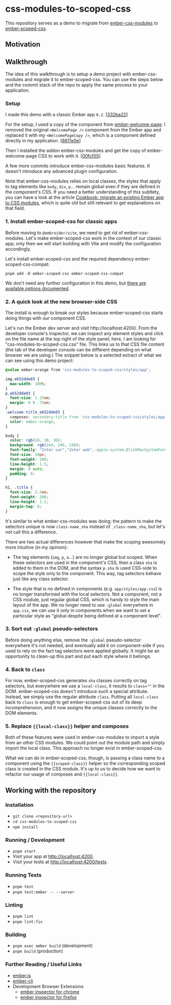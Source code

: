 # css-modules-to-scoped-css

This repository serves as a demo to migrate from [ember-css-modules](https://github.com/salsify/ember-css-modules) to [ember-scoped-css](https://github.com/soxhub/ember-scoped-css).

## Motivation


## Walkthrough

The idea of this walkthrough is to setup a demo project with ember-css-modules and migrate it to ember-scoped-css. You can use the steps below and the commit stack of the repo to apply the same process to your application.

### Setup

I made this demo with a classic Ember app `6.2`. [[332ba22](https://github.com/BlueCutOfficial/css-modules-to-scoped-css/commit/332ba223aa8391001cfb16b43efeb9be901a18b5)]

For the setup, I used a copy of the component from [ember-welcome-page](https://github.com/ember-cli/ember-welcome-page). I removed the original `<WelcomePage />` component from the Ember app and replaced it with my `<WelcomePageCopy />`, which is a component defined directly in my application. [[6611e0e](https://github.com/BlueCutOfficial/css-modules-to-scoped-css/commit/6611e0eab76f1e2d96955274eb5d276b20eba776)]

Then I installed the addon ember-css-modules and get the copy of ember-welcome-page CSS to work with it. [[00fcf05](https://github.com/BlueCutOfficial/css-modules-to-scoped-css/commit/00fcf054c6153b2d407ccf0936c97c876fd0e1ff)]

A few more commits introduce ember-css-modules basic features. It doesn't introduce any advanced plugin configuration.

Note that ember-css-modules relies on local classes, the styles that apply to tag elements like `body`, `div`, `p`... remain global even if they are defined in the component's CSS. If you need a better understanding of this subtlety, you can have a look at the article [Cookbook: migrate an existing Ember app to CSS modules](https://mainmatter.com/blog/2022/08/24/cookbook-ember-app-to-css-modules/), which is quite old but still relevant to get explanations on that field.

### 1. Install ember-scoped-css for classic apps

Before moving to `@embroider/vite`, we need to get rid of ember-css-modules. Let's make ember-scoped-css work in the context of our classic app; only then we will start building with Vite and modify the configuration accordingly.

Let's install ember-scoped-css and the required dependency ember-scoped-css-compat:

```
pnpm add -D ember-scoped-css ember-scoped-css-compat
```

We don't need any further configuration in this demo, but [there are available options documented](https://github.com/soxhub/ember-scoped-css?tab=readme-ov-file#configuration-1).

### 2. A quick look at the new browser-side CSS

The install is enough to break our styles because ember-scoped-css starts doing things with our component CSS.

Let's run the Ember dev server and visit http://localhost:4200/. From the developer console's inspector, we can inspect any element styles and click on the file name at the top right of the style panel; here, I am looking for "css-modules-to-scoped-css.css" file. This links us to that CSS file content (the tab of the developer console can be different depending on what browser we are using.) The snippet below is a selected extract of what we can see using this demo project:

```css
@value ember-orange from 'css-modules-to-scoped-css/styles/app';

img.eb52dde03 {
  max-width: 100%;
}
p.eb52dde03 {
  font-size: 1.25em;
  margin: 0 0 .75em;
}
.welcome-title_eb52dde03 {
  composes: secondary-title from 'css-modules-to-scoped-css/styles/app';
  color: ember-orange;
}

body {
  color: rgb(28, 30, 36);
  background: rgb(244, 246, 248);
  font-family: "Inter var","Inter web",-apple-system,BlinkMacSystemFont,Segoe UI,Helvetica,Arial,sans-serif,Apple Color Emoji,Segoe UI Emoji;
  font-size: 18px;
  font-weight: 200;
  line-height: 1.5;
  margin: 0 auto;
  padding: 0;
}

h1, .title {
  font-size: 2.5em;
  font-weight: 200;
  line-height: 1.2;
  margin-top: 0;
}
```

It's similar to what ember-css-modules was doing; the pattern to make the selectors unique is now `class-name_sha` instead of `_class-name_sha`, but let's not call this a difference.

There are two actual differences however that make the scoping awesomely more intuitive (in my opinion):

- The tag elements (`img`, `p`, `a`...) are no longer global but scoped. When these selectors are used in the component's CSS, then a class `sha` is added to them in the DOM, and the syntax `p.sha` is used CSS-side to scope the style only to the component. This way, tag selectors behave just like any class selector.

- The style that is no defined in components (e.g. `app/styles/app.css`) is no longer transformed with the local selectors. Not a component, not a CSS module, just regular global CSS, which is handy to style the main layout of the app. We no longer need to use `:global` everywhere in `app.css`, we can use it only in components when we want to set a particular style as "global despite being defined at a component level".

### 3. Sort out `:global` pseudo-selectors

Before doing anything else, remove the `:global` pseudo-selector everywhere it's not needed, and eventually add it on component-side if you used to rely on the fact tag selectors were applied globally. It might be an opportunity to clean-up this part and put each style where it belongs.

### 4. Back to `class`

For now, ember-scoped-css generates `sha` classes correctly on tag selectors, but everywhere we use a `local-class`, it results to `class=""` in the DOM. ember-scoped-css doesn't introduce such a special attribute. Instead, we simply use the regular attribute `class`. Putting all `local-class` back to `class` is enough to get ember-scoped-css out of its deep incomprehension, and it now assigns the unique classes correctly to the DOM elements.

### 5. Replace `{{local-class}}` helper and composes

Both of these features were used in ember-css-modules to import a style from an other CSS modules. We could point out the module path and simply import the local class. This approach no longer exist in ember-scoped-css.

What we can do in ember-scoped-css, though, is passing a class name to a component using the `{{scoped-class}}` helper so the corresponding scoped class is created in the CSS module. It's up to us to decide how we want to refactor our usage of composes and `{{local-class}}`.

## Working with the repository

### Installation

- `git clone <repository-url>`
- `cd css-modules-to-scoped-css`
- `npm install`

### Running / Development

- `pnpm start`
- Visit your app at [http://localhost:4200](http://localhost:4200).
- Visit your tests at [http://localhost:4200/tests](http://localhost:4200/tests).

### Running Tests

- `pnpm test`
- `pnpm test:ember -- --server`

### Linting

- `pnpm lint`
- `pnpm lint:fix`

### Building

- `pnpm exec ember build` (development)
- `pnpm build` (production)

### Further Reading / Useful Links

- [ember.js](https://emberjs.com/)
- [ember-cli](https://cli.emberjs.com/release/)
- Development Browser Extensions
  - [ember inspector for chrome](https://chrome.google.com/webstore/detail/ember-inspector/bmdblncegkenkacieihfhpjfppoconhi)
  - [ember inspector for firefox](https://addons.mozilla.org/en-US/firefox/addon/ember-inspector/)
